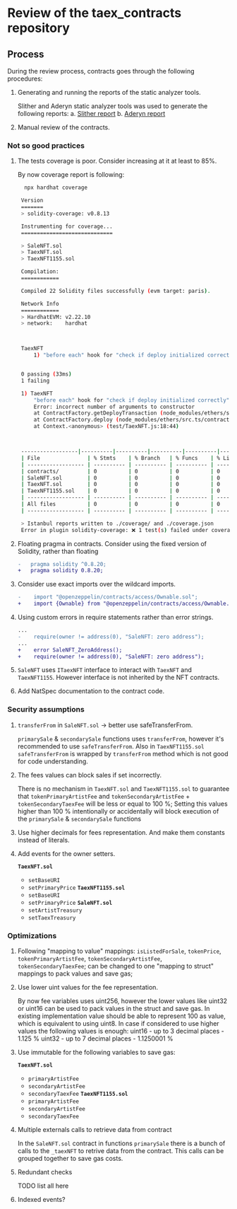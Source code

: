 # Review of the taex_contracts repository

## Process

During the review process, contracts goes through the following procedures:

1. Generating and running the reports of the static analyzer tools.

    Slither and Aderyn static analyzer tools was used to generate the following reports:
        a. [Slither report](./slither_run.md)
        b. [Aderyn report](./report.md)

2. Manual review of the contracts.

### Not so good practices

1. The tests coverage is poor. Consider increasing at it at least to 85%.

   By now coverage report is following:

   ```bash
     npx hardhat coverage

    Version
    =======
    > solidity-coverage: v0.8.13

    Instrumenting for coverage...
    =============================

    > SaleNFT.sol
    > TaexNFT.sol
    > TaexNFT1155.sol

    Compilation:
    ============

    Compiled 22 Solidity files successfully (evm target: paris).

    Network Info
    ============
    > HardhatEVM: v2.22.10
    > network:    hardhat



    TaexNFT
        1) "before each" hook for "check if deploy initialized correctly"


    0 passing (33ms)
    1 failing

    1) TaexNFT
        "before each" hook for "check if deploy initialized correctly":
        Error: incorrect number of arguments to constructor
        at ContractFactory.getDeployTransaction (node_modules/ethers/src.ts/contract/factory.ts:87:19)
        at ContractFactory.deploy (node_modules/ethers/src.ts/contract/factory.ts:105:31)
        at Context.<anonymous> (test/TaexNFT.js:18:44)



    ------------------|----------|----------|----------|----------|----------------|
    | File               | % Stmts    | % Branch   | % Funcs    | % Lines    | Uncovered Lines  |
    | ------------------ | ---------- | ---------- | ---------- | ---------- | ---------------- |
    | contracts/         | 0          | 0          | 0          | 0          |                  |
    | SaleNFT.sol        | 0          | 0          | 0          | 0          | ... 191,200,210  |
    | TaexNFT.sol        | 0          | 0          | 0          | 0          | ... 132,147,160  |
    | TaexNFT1155.sol    | 0          | 0          | 0          | 0          | ... 163,169,184  |
    | ------------------ | ---------- | ---------- | ---------- | ---------- | ---------------- |
    | All files          | 0          | 0          | 0          | 0          |                  |
    | ------------------ | ---------- | ---------- | ---------- | ---------- | ---------------- |

    > Istanbul reports written to ./coverage/ and ./coverage.json
    Error in plugin solidity-coverage: ❌ 1 test(s) failed under coverage.
   ```

2. Floating pragma in contracts.
    Consider using the fixed version of Solidity, rather than floating

    ```diff
    -   pragma solidity ^0.8.20;
    +   pragma solidity 0.8.20;
    ```

3. Consider use exact imports over the wildcard imports.

    ```diff
    -    import "@openzeppelin/contracts/access/Ownable.sol";
    +    import {Ownable} from "@openzeppelin/contracts/access/Ownable.sol";
    ```

4. Using custom errors in require statements rather than error strings.

    ```diff
    ...
    -    require(owner != address(0), "SaleNFT: zero address");
    ...
    +    error SaleNFT_ZeroAddress();
    +    require(owner != address(0), "SaleNFT: zero address");
    ```

5. `SaleNFT` uses `ITaexNFT` interface to interact with `TaexNFT` and `TaexNFT1155`. However interface is not inherited by the NFT contracts.

6. Add NatSpec documentation to the contract code.

### Security assumptions


1. `transferFrom` in `SaleNFT.sol` -> better use safeTransferFrom.  

    `primarySale` & `secondarySale` functions uses `transferFrom`, however it's recommended to use  `safeTransferFrom`. Also in `TaexNFT1155.sol` `safeTransferFrom` is wrapped by `transferFrom` method which is not good for code understanding.

2. The fees values can block sales if set incorrectly.

    There is no mechanism in `TaexNFT.sol` and `TaexNFT1155.sol` to guarantee that `tokenPrimaryArtistFee` and `tokenSecondaryArtistFee` + `tokenSecondaryTaexFee` will be less or equal to 100 %; Setting this  values higher than 100 % intentionally or accidentally will block execution of the `primarySale` & `secondarySale` functions

3. Use higher decimals for fees representation. And make them constants instead of literals.

4. Add events for the owner setters.

    **`TaexNFT.sol`**
      - `setBaseURI`
      - `setPrimaryPrice`
    **`TaexNFT1155.sol`**
      - `setBaseURI`
      - `setPrimaryPrice`
    **`SaleNFT.sol`**
      - `setArtistTreasury`
      - `setTaexTreasury`


### Optimizations

1. Following "mapping to value" mappings: `isListedForSale`, `tokenPrice`, `tokenPrimaryArtistFee`, `tokenSecondaryArtistFee`, `tokenSecondaryTaexFee`; can be changed to one "mapping to struct" mappings to pack values and save gas;

2. Use lower uint values for the fee representation.

   By now fee variables uses uint256, however the lower values like uint32 or uint16 can be used to pack values in the struct and save gas. In existing implementation value should be able to represent 100 as value, which is equivalent to using uint8. In case if considered to use higher values the following values is enough:
    uint16 - up to 3 decimal places - 1.125 %
    uint32 - up to 7 decimal places - 1.1250001 %

3. Use immutable for the following variables to save gas:

    **`TaexNFT.sol`**
    - `primaryArtistFee`
    - `secondaryArtistFee`
    - `secondaryTaexFee`
    **`TaexNFT1155.sol`**
    - `primaryArtistFee`
    - `secondaryArtistFee`
    - `secondaryTaexFee`

4. Multiple externals calls to retrieve data from contract

    In the `SaleNFT.sol` contract in functions `primarySale` there is a bunch of calls to the `_taexNFT` to retrive data from the contract. This calls can be grouped together to save gas costs.

5. Redundant checks

    TODO list all here


6. Indexed events? 
